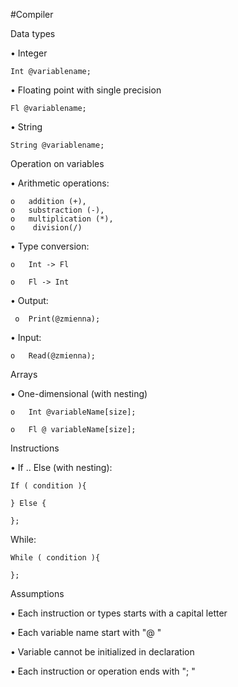 #Compiler


Data types

  •	Integer
  
    Int @variablename;

  •	Floating point with single precision 
  
    Fl @variablename;

  •	String 
  
    String @variablename;

Operation on variables

 •	Arithmetic operations: 

    o	addition (+), 
    o	substraction (-), 
    o	multiplication (*),
    o	 division(/)
 •	Type conversion:
 
    o	Int -> Fl
   
    o	Fl -> Int
   
 •	Output:
 
     o	Print(@zmienna);
   
 •	Input:
 
    o	Read(@zmienna);
  
Arrays

 •	One-dimensional (with nesting)
 
    o	Int @variableName[size];
    
    o	Fl @ variableName[size];
Instructions

   •	If .. Else (with  nesting):
   
    If ( condition ){

    } Else {
    
    };
 While:
 
    While ( condition ){

    };

Assumptions

•	Each instruction or types starts with a capital letter

•	Each variable name  start with "@ "

•	Variable cannot be initialized in declaration

•	Each instruction or operation ends with "; "




